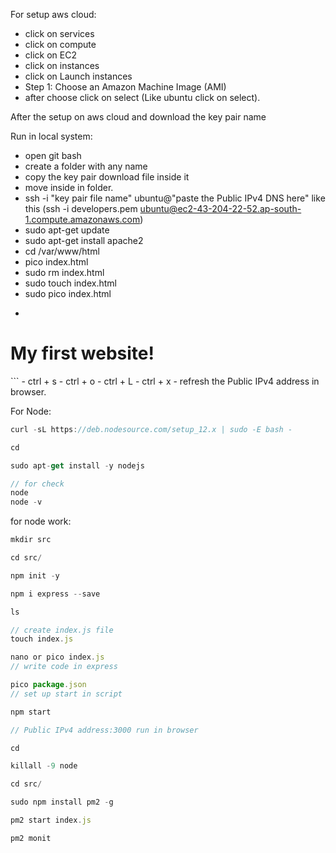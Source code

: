 
For setup aws cloud:
 - click on services
 - click on compute
 - click on EC2
 - click on instances
 - click on Launch instances
 - Step 1: Choose an Amazon Machine Image (AMI)
 - after choose click on select (Like ubuntu click on select).

After the setup on aws cloud and download the key pair name 

Run in local system:
 - open git bash
 - create a folder with any name
 - copy the key pair download file inside it
 - move inside in folder.
 - ssh -i "key pair file name" ubuntu@"paste the Public IPv4 DNS here" like this (ssh -i developers.pem ubuntu@ec2-43-204-22-52.ap-south-1.compute.amazonaws.com)
 - sudo apt-get update
 - sudo apt-get install apache2
 - cd /var/www/html
 - pico index.html
 - sudo rm index.html
 - sudo touch index.html
 - sudo pico index.html
-  ```js
 <html>
<body>
<h1>My first website!</h1>
</body>
</html>
 ``` 
 - ctrl + s
 - ctrl + o
 - ctrl + L
 - ctrl + x
- refresh the Public IPv4 address in browser.

For Node:
 ```js
 curl -sL https://deb.nodesource.com/setup_12.x | sudo -E bash -

 cd

 sudo apt-get install -y nodejs

// for check
 node 
 node -v
 ```

 for node work:

 ```js
 mkdir src

 cd src/

 npm init -y

 npm i express --save

 ls

// create index.js file
 touch index.js

 nano or pico index.js
 // write code in express

 pico package.json
 // set up start in script

 npm start

 // Public IPv4 address:3000 run in browser
 
 cd 

 killall -9 node

 cd src/

 sudo npm install pm2 -g

 pm2 start index.js

 pm2 monit
 ```
